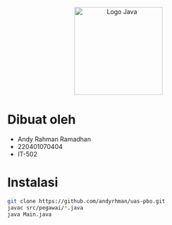 <p align="center">
  <a href="http://nestjs.com/" target="blank"><img src="https://seeklogo.com/images/J/java-logo-41D4155FC3-seeklogo.com.png" width="200" alt="Logo Java" /></a>
</p>

# Dibuat oleh

- Andy Rahman Ramadhan
- 220401070404
- IT-502

# Instalasi

```bash
git clone https://github.com/andyrhman/uas-pbo.git
javac src/pegawai/*.java
java Main.java
```
